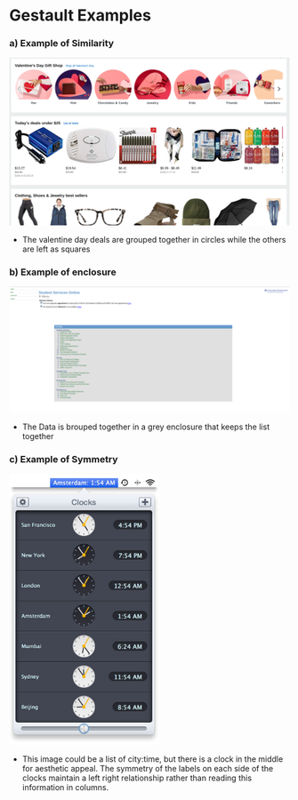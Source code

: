 # Gestault Examples

### a) Example of Similarity
![alt similarity example](similarity-screenshot.png)
* The valentine day deals are grouped together in circles while the others are left as squares

### b) Example of enclosure
![alt similarity example](enclosure-snapshot.png)
* The Data is brouped together in a grey enclosure that keeps the list together

### c) Example of Symmetry
![alt similarity example](symmetry-2-screenshot.png)

* This image could be a list of city:time, but there is a clock in the middle for aesthetic appeal. The symmetry of the labels on each side of the clocks maintain a left right relationship rather than reading this information in columns. 
